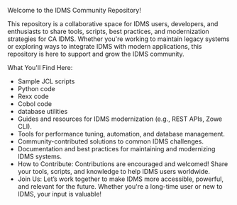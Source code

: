 Welcome to the IDMS Community Repository!

This repository is a collaborative space for IDMS users, developers, and enthusiasts to share tools, scripts, best practices, and modernization strategies for CA IDMS. Whether you're working to maintain legacy systems or exploring ways to integrate IDMS with modern applications, this repository is here to support and grow the IDMS community.

What You'll Find Here:

* Sample JCL scripts
* Python code
* Rexx code
* Cobol code
* database utilities
* Guides and resources for IDMS modernization (e.g., REST APIs, Zowe CLI).
* Tools for performance tuning, automation, and database management.
* Community-contributed solutions to common IDMS challenges.
* Documentation and best practices for maintaining and modernizing IDMS systems.
* How to Contribute: Contributions are encouraged and welcomed! Share your tools, scripts, and knowledge to help IDMS users worldwide. 
* Join Us: Let’s work together to make IDMS more accessible, powerful, and relevant for the future. Whether you're a long-time user or new to IDMS, your input is valuable!

